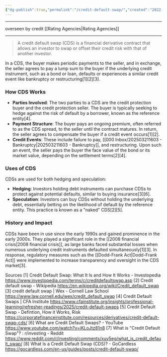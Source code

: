 ```yaml
---
{"dg-publish":true,"permalink":"/credit-default-swap/","created":"2022-11-09T23:53:24.000-05:00","updated":"2025-03-21T16:04:37.405-04:00"}
---
```


---

overseen by credit [[Rating Agencies\|Rating Agencies]]

---

> A credit default swap (CDS) is a financial derivative contract that allows an investor to swap or offset their credit risk with that of another investor. 

In a CDS, the buyer makes periodic payments to the seller, and in exchange, the seller agrees to pay a lump sum to the buyer if the underlying credit instrument, such as a bond or loan, defaults or experiences a similar credit event like bankruptcy or restructuring[1][2][3].

### How CDS Works
- **Parties Involved**: The two parties to a CDS are the credit protection buyer and the credit protection seller. The buyer is typically seeking to hedge against the risk of default by a borrower, known as the reference entity[4].
- **Payment Structure**: The buyer pays an ongoing premium, often referred to as the CDS spread, to the seller until the contract matures. In return, the seller agrees to compensate the buyer if a credit event occurs[1][2].
- **Credit Events**: These include failure to pay, [[000 Inbox/202503211603 - Bankruptcy\|202503211603 - Bankruptcy]], and restructuring. Upon such an event, the seller pays the buyer the face value of the bond or its market value, depending on the settlement terms[2][4].

### Uses of CDS
CDSs are used for both hedging and speculation:
- **Hedging**: Investors holding debt instruments can purchase CDSs to protect against potential defaults, similar to buying insurance[3][6].
- **Speculation**: Investors can buy CDSs without holding the underlying debt, essentially betting on the likelihood of default by the reference entity. This practice is known as a "naked" CDS[2][5].

### History and Impact
CDSs have been in use since the early 1990s and gained prominence in the early 2000s. They played a significant role in the [[2008 financial crisis\|2008 financial crisis]], as large banks faced substantial losses when numerous underlying credit instruments defaulted simultaneously[1][3]. In response, regulatory measures such as the [[Dodd-Frank Act\|Dodd-Frank Act]] were implemented to increase transparency and oversight in the CDS market[3].

Sources
[1] Credit Default Swap: What It Is and How It Works - Investopedia https://www.investopedia.com/terms/c/creditdefaultswap.asp
[2] Credit default swap - Wikipedia https://en.wikipedia.org/wiki/Credit_default_swap
[3] credit default swap | Wex - Cornell Law School https://www.law.cornell.edu/wex/credit_default_swap
[4] Credit Default Swaps | CFA Institute https://www.cfainstitute.org/insights/professional-learning/refresher-readings/2025/credit-default-swaps
[5] Credit Default Swap - Defintion, How it Works, Risk https://corporatefinanceinstitute.com/resources/derivatives/credit-default-swap-cds/
[6] What are Credit Default Swaps? - YouTube https://www.youtube.com/watch?v=iKLoJtz81n8
[7] What is "Credit Default Swap"? : r/investing - Reddit https://www.reddit.com/r/investing/comments/xuy5eg/what_is_credit_default_swap/
[8] What Is a Credit Default Swap (CDS)? - GoCardless https://gocardless.com/en-us/guides/posts/credit-default-swap/
